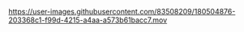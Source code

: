

https://user-images.githubusercontent.com/83508209/180504876-203368c1-f99d-4215-a4aa-a573b61bacc7.mov

